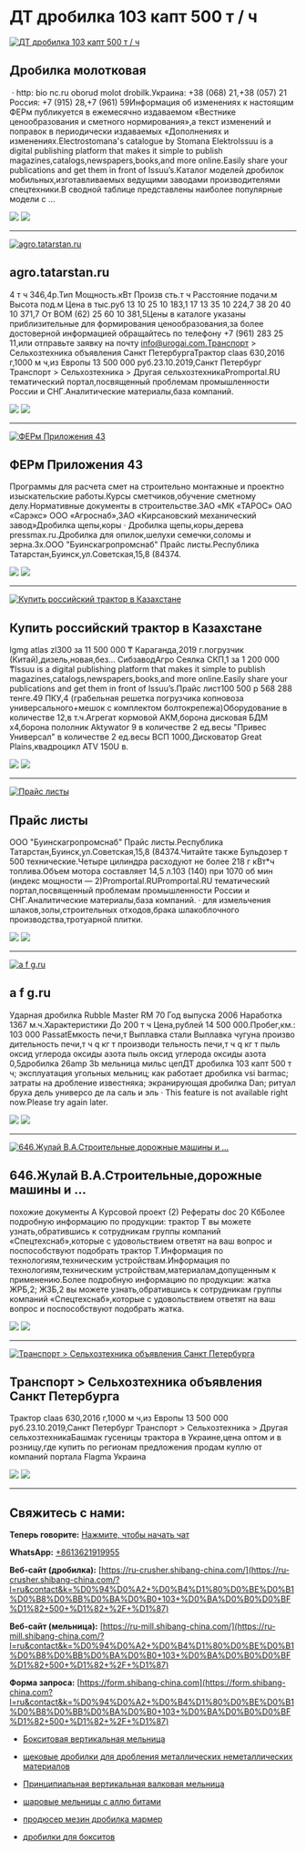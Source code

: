 # ДТ дробилка 103 капт 500 т / ч

<a href="https://swt.shibang-china.com/?l=ru&img&k=%D0%94%D0%A2+%D0%B4%D1%80%D0%BE%D0%B1%D0%B8%D0%BB%D0%BA%D0%B0+103+%D0%BA%D0%B0%D0%BF%D1%82+500+%D1%82+%2F+%D1%87" target="_blank">![ДТ дробилка 103 капт 500 т / ч](http://static.shibang-china.com/all-800x300/986.jpg)</a>

## Дробилка молотковая
&nbsp;&#0183;&#32;http: bio nc.ru oborud molot drobilk.Украина: +38 (068) 21,+38 (057) 21 Россия: +7 (915) 28,+7 (961) 59Информация об изменениях к настоящим ФЕРм публикуется в ежемесячно издаваемом &#171;Вестнике ценообразования и сметного нормирования&#187;,а текст изменений и поправок в периодически издаваемых &#171;Дополнениях и изменениях.Electrostomana's catalogue by Stomana ElektroIssuu is a digital publishing platform that makes it simple to publish magazines,catalogs,newspapers,books,and more online.Easily share your publications and get them in front of Issuu’s.Каталог моделей дробилок мобильных,изготавливаемых ведущими заводами производителями спецтехники.В сводной таблице представлены наиболее популярные модели с …


<a href="https://whatsapp.shibangsoft.com/WhatsApp.php" target="_blank" title="WhatsApp">![](http://static.shibang-china.com/icon/whatsapp.png)</a> <a href="https://swt.shibang-china.com/?l=ru&icon&k=%D0%94%D0%A2+%D0%B4%D1%80%D0%BE%D0%B1%D0%B8%D0%BB%D0%BA%D0%B0+103+%D0%BA%D0%B0%D0%BF%D1%82+500+%D1%82+%2F+%D1%87" target="_blank">![](http://static.shibang-china.com/icon/chat-ru.png)</a>

---

<a href="https://swt.shibang-china.com/?l=ru&img&k=%D0%94%D0%A2+%D0%B4%D1%80%D0%BE%D0%B1%D0%B8%D0%BB%D0%BA%D0%B0+103+%D0%BA%D0%B0%D0%BF%D1%82+500+%D1%82+%2F+%D1%87" target="_blank">![agro.tatarstan.ru](http://static.shibang-china.com/all-800x300/1189.jpg)</a>

## agro.tatarstan.ru
4 т ч 346,4р.Тип Мощность.кВт Произв сть.т ч Расстояние подачи.м Высота под.м Цена в тыс.руб 13 10 25 10 183,1 17 13 35 10 224,7 38 20 40 10 371,7 От ВОМ (62) 25 60 10 381,5Цены в каталоге указаны приблизительные для формирования ценообразования,за более достоверной информацией обращайтесь по телефону +7 (961) 283 25 11,или отправьте заявку на почту info@urogai.com.Транспорт &gt; Сельхозтехника объявления Санкт ПетербургаТрактор claas 630,2016 г,1000 м ч,из Европы 13 500 000 руб.23.10.2019,Санкт Петербург Транспорт &gt; Сельхозтехника &gt; Другая сельхозтехникаPromportal.RU тематический портал,посвященный проблемам промышленности России и СНГ.Аналитические материалы,база компаний.


<a href="https://whatsapp.shibangsoft.com/WhatsApp.php" target="_blank" title="WhatsApp">![](http://static.shibang-china.com/icon/whatsapp.png)</a> <a href="https://swt.shibang-china.com/?l=ru&icon&k=%D0%94%D0%A2+%D0%B4%D1%80%D0%BE%D0%B1%D0%B8%D0%BB%D0%BA%D0%B0+103+%D0%BA%D0%B0%D0%BF%D1%82+500+%D1%82+%2F+%D1%87" target="_blank">![](http://static.shibang-china.com/icon/chat-ru.png)</a>

---

<a href="https://swt.shibang-china.com/?l=ru&img&k=%D0%94%D0%A2+%D0%B4%D1%80%D0%BE%D0%B1%D0%B8%D0%BB%D0%BA%D0%B0+103+%D0%BA%D0%B0%D0%BF%D1%82+500+%D1%82+%2F+%D1%87" target="_blank">![ФЕРм Приложения 43](http://static.shibang-china.com/all-800x300/734.jpg)</a>

## ФЕРм Приложения 43
Программы для расчета смет на строительно монтажные и проектно изыскательские работы.Курсы сметчиков,обучение сметному делу.Нормативные документы в строительстве.ЗАО &#171;МК &#171;ТАРОС&#187; ОАО &#171;Сарэкс&#187; ООО &#171;Агроснаб&#187;,ЗАО &#171;Кирсановский механический завод&#187;Дробилка щепы,коры&nbsp;&#0183;&#32;Дробилка щепы,коры,дерева pressmax.ru.Дробилка для опилок,шелухи семечки,соломы и зерна.3х.ООО &quot;Буинскагропромснаб&quot; Прайс листы.Республика Татарстан,Буинск,ул.Советская,15,8 (84374.


<a href="https://whatsapp.shibangsoft.com/WhatsApp.php" target="_blank" title="WhatsApp">![](http://static.shibang-china.com/icon/whatsapp.png)</a> <a href="https://swt.shibang-china.com/?l=ru&icon&k=%D0%94%D0%A2+%D0%B4%D1%80%D0%BE%D0%B1%D0%B8%D0%BB%D0%BA%D0%B0+103+%D0%BA%D0%B0%D0%BF%D1%82+500+%D1%82+%2F+%D1%87" target="_blank">![](http://static.shibang-china.com/icon/chat-ru.png)</a>

---

<a href="https://swt.shibang-china.com/?l=ru&img&k=%D0%94%D0%A2+%D0%B4%D1%80%D0%BE%D0%B1%D0%B8%D0%BB%D0%BA%D0%B0+103+%D0%BA%D0%B0%D0%BF%D1%82+500+%D1%82+%2F+%D1%87" target="_blank">![Купить российский трактор в Казахстане](http://static.shibang-china.com/all-800x300/52.jpg)</a>

## Купить российский трактор в Казахстане
lgmg atlas zl300 за 11 500 000 ₸ Караганда,2019 г.погрузчик (Китай),дизель,новая,без… СибзаводАгро Сеялка СКП,1 за 1 200 000 ₸Issuu is a digital publishing platform that makes it simple to publish magazines,catalogs,newspapers,books,and more online.Easily share your publications and get them in front of Issuu’s.Прайс лист100 500 р 568 288 тенге.49 ПКУ,4 (грабельная решетка погрузчика копновоза универсального+мешок с комплектом болтокрепежа)Оборудование в количестве 12,в т.ч.Агрегат кормовой АКМ,борона дисковая БДМ х4,борона пололник Aktywator 9 в количестве 2 ед.весы &quot;Привес Универсал&quot; в количестве 2 ед.весы ВСП 1000,Дисковатор Great Plains,квадроцикл ATV 150U в.


<a href="https://whatsapp.shibangsoft.com/WhatsApp.php" target="_blank" title="WhatsApp">![](http://static.shibang-china.com/icon/whatsapp.png)</a> <a href="https://swt.shibang-china.com/?l=ru&icon&k=%D0%94%D0%A2+%D0%B4%D1%80%D0%BE%D0%B1%D0%B8%D0%BB%D0%BA%D0%B0+103+%D0%BA%D0%B0%D0%BF%D1%82+500+%D1%82+%2F+%D1%87" target="_blank">![](http://static.shibang-china.com/icon/chat-ru.png)</a>

---

<a href="https://swt.shibang-china.com/?l=ru&img&k=%D0%94%D0%A2+%D0%B4%D1%80%D0%BE%D0%B1%D0%B8%D0%BB%D0%BA%D0%B0+103+%D0%BA%D0%B0%D0%BF%D1%82+500+%D1%82+%2F+%D1%87" target="_blank">![Прайс листы](http://static.shibang-china.com/all-800x300/967.jpg)</a>

## Прайс листы
ООО &quot;Буинскагропромснаб&quot; Прайс листы.Республика Татарстан,Буинск,ул.Советская,15,8 (84374.Читайте также Бульдозер т 500 технические.Четыре цилиндра расходуют не более 218 г кВт*ч топлива.Объем мотора составляет 14,5 л.103 (140) при 1070 об мин (индекс мощности — 2)Promportal.RUPromportal.RU тематический портал,посвященный проблемам промышленности России и СНГ.Аналитические материалы,база компаний.&nbsp;&#0183;&#32;для измельчения шлаков,золы,строительных отходов,брака шлакоблочного производства,тротуарной плитки.


<a href="https://whatsapp.shibangsoft.com/WhatsApp.php" target="_blank" title="WhatsApp">![](http://static.shibang-china.com/icon/whatsapp.png)</a> <a href="https://swt.shibang-china.com/?l=ru&icon&k=%D0%94%D0%A2+%D0%B4%D1%80%D0%BE%D0%B1%D0%B8%D0%BB%D0%BA%D0%B0+103+%D0%BA%D0%B0%D0%BF%D1%82+500+%D1%82+%2F+%D1%87" target="_blank">![](http://static.shibang-china.com/icon/chat-ru.png)</a>

---

<a href="https://swt.shibang-china.com/?l=ru&img&k=%D0%94%D0%A2+%D0%B4%D1%80%D0%BE%D0%B1%D0%B8%D0%BB%D0%BA%D0%B0+103+%D0%BA%D0%B0%D0%BF%D1%82+500+%D1%82+%2F+%D1%87" target="_blank">![a f g.ru](http://static.shibang-china.com/all-800x300/313.jpg)</a>

## a f g.ru
Ударная дробилка Rubble Master RM 70 Год выпуска 2006 Наработка 1367 м.ч.Характеристики До 200 т ч Цена,рублей 14 500 000.Пробег,км.: 103 000 PassatЕмкость печи,т Выплавка стали Выплавка чугуна произво дительность печи,т ч q кг т производи тельность печи,т ч q кг т пыль оксид углерода оксиды азота пыль оксид углерода оксиды азота 0,5дробилка 26amp 3b мельница мильс цепДТ дробилка 103 капт 500 т ч; эксплуатация угольных мельниц; как работает дробилка vsi barmac; затраты на дробление известняка; экранирующая дробилка Dan; ритуал бруха дель универсо де ла саль и эль&nbsp;&#0183;&#32;This feature is not available right now.Please try again later.


<a href="https://whatsapp.shibangsoft.com/WhatsApp.php" target="_blank" title="WhatsApp">![](http://static.shibang-china.com/icon/whatsapp.png)</a> <a href="https://swt.shibang-china.com/?l=ru&icon&k=%D0%94%D0%A2+%D0%B4%D1%80%D0%BE%D0%B1%D0%B8%D0%BB%D0%BA%D0%B0+103+%D0%BA%D0%B0%D0%BF%D1%82+500+%D1%82+%2F+%D1%87" target="_blank">![](http://static.shibang-china.com/icon/chat-ru.png)</a>

---

<a href="https://swt.shibang-china.com/?l=ru&img&k=%D0%94%D0%A2+%D0%B4%D1%80%D0%BE%D0%B1%D0%B8%D0%BB%D0%BA%D0%B0+103+%D0%BA%D0%B0%D0%BF%D1%82+500+%D1%82+%2F+%D1%87" target="_blank">![646.Жулай В.А.Строительные,дорожные машины и …](http://static.shibang-china.com/all-800x300/339.jpg)</a>

## 646.Жулай В.А.Строительные,дорожные машины и …
похожие документы А Курсовой проект (2) Рефераты doc 20 КбБолее подробную информацию по продукции: трактор Т вы можете узнать,обратившись к сотрудникам группы компаний &#171;Спецтехснаб&#187;,которые с удовольствием ответят на ваш вопрос и поспособствуют подобрать трактор Т.Информация по технологиям,техническим устройствам.Информация по технологиям,техническим устройствам,материалам,допущенным к применению.Более подробную информацию по продукции: жатка ЖРБ,2; ЖЗБ,2 вы можете узнать,обратившись к сотрудникам группы компаний &#171;Спецтехснаб&#187;,которые с удовольствием ответят на ваш вопрос и поспособствуют подобрать жатка.


<a href="https://whatsapp.shibangsoft.com/WhatsApp.php" target="_blank" title="WhatsApp">![](http://static.shibang-china.com/icon/whatsapp.png)</a> <a href="https://swt.shibang-china.com/?l=ru&icon&k=%D0%94%D0%A2+%D0%B4%D1%80%D0%BE%D0%B1%D0%B8%D0%BB%D0%BA%D0%B0+103+%D0%BA%D0%B0%D0%BF%D1%82+500+%D1%82+%2F+%D1%87" target="_blank">![](http://static.shibang-china.com/icon/chat-ru.png)</a>

---

<a href="https://swt.shibang-china.com/?l=ru&img&k=%D0%94%D0%A2+%D0%B4%D1%80%D0%BE%D0%B1%D0%B8%D0%BB%D0%BA%D0%B0+103+%D0%BA%D0%B0%D0%BF%D1%82+500+%D1%82+%2F+%D1%87" target="_blank">![Транспорт &gt; Сельхозтехника объявления Санкт Петербурга](http://static.shibang-china.com/all-800x300/1023.jpg)</a>

## Транспорт &gt; Сельхозтехника объявления Санкт Петербурга
Трактор claas 630,2016 г,1000 м ч,из Европы 13 500 000 руб.23.10.2019,Санкт Петербург Транспорт &gt; Сельхозтехника &gt; Другая сельхозтехникаБашмак гусеницы трактора в Украине,цена оптом и в розницу,где купить по регионам предложения продам куплю от компаний портала Flagma Украина

<a href="https://whatsapp.shibangsoft.com/WhatsApp.php" target="_blank" title="WhatsApp">![](http://static.shibang-china.com/icon/whatsapp.png)</a> <a href="https://swt.shibang-china.com/?l=ru&icon&k=%D0%94%D0%A2+%D0%B4%D1%80%D0%BE%D0%B1%D0%B8%D0%BB%D0%BA%D0%B0+103+%D0%BA%D0%B0%D0%BF%D1%82+500+%D1%82+%2F+%D1%87" target="_blank">![](http://static.shibang-china.com/icon/chat-ru.png)</a>

---
## Свяжитесь с нами:

**Теперь говорите:** [Нажмите, чтобы начать чат](https://swt.shibang-china.com?l=ru&contact&k=%D0%94%D0%A2+%D0%B4%D1%80%D0%BE%D0%B1%D0%B8%D0%BB%D0%BA%D0%B0+103+%D0%BA%D0%B0%D0%BF%D1%82+500+%D1%82+%2F+%D1%87)

**WhatsApp:**  [+8613621919955](https://whatsapp.shibangsoft.com/WhatsApp.php)

**Веб-сайт (дробилка):** [https://ru-crusher.shibang-china.com/](https://ru-crusher.shibang-china.com/?l=ru&contact&k=%D0%94%D0%A2+%D0%B4%D1%80%D0%BE%D0%B1%D0%B8%D0%BB%D0%BA%D0%B0+103+%D0%BA%D0%B0%D0%BF%D1%82+500+%D1%82+%2F+%D1%87)

**Веб-сайт (мельница):** [https://ru-mill.shibang-china.com/](https://ru-mill.shibang-china.com/?l=ru&contact&k=%D0%94%D0%A2+%D0%B4%D1%80%D0%BE%D0%B1%D0%B8%D0%BB%D0%BA%D0%B0+103+%D0%BA%D0%B0%D0%BF%D1%82+500+%D1%82+%2F+%D1%87)

**Форма запроса:** [https://form.shibang-china.com](https://form.shibang-china.com?l=ru&contact&k=%D0%94%D0%A2+%D0%B4%D1%80%D0%BE%D0%B1%D0%B8%D0%BB%D0%BA%D0%B0+103+%D0%BA%D0%B0%D0%BF%D1%82+500+%D1%82+%2F+%D1%87)

* [Бокситовая вертикальная мельница](../134/%D0%91%D0%BE%D0%BA%D1%81%D0%B8%D1%82%D0%BE%D0%B2%D0%B0%D1%8F%20%D0%B2%D0%B5%D1%80%D1%82%D0%B8%D0%BA%D0%B0%D0%BB%D1%8C%D0%BD%D0%B0%D1%8F%20%D0%BC%D0%B5%D0%BB%D1%8C%D0%BD%D0%B8%D1%86%D0%B0.md)

* [щековые дробилки для дробления металлических неметаллических материалов](../132/%D1%89%D0%B5%D0%BA%D0%BE%D0%B2%D1%8B%D0%B5%20%D0%B4%D1%80%D0%BE%D0%B1%D0%B8%D0%BB%D0%BA%D0%B8%20%D0%B4%D0%BB%D1%8F%20%D0%B4%D1%80%D0%BE%D0%B1%D0%BB%D0%B5%D0%BD%D0%B8%D1%8F%20%D0%BC%D0%B5%D1%82%D0%B0%D0%BB%D0%BB%D0%B8%D1%87%D0%B5%D1%81%D0%BA%D0%B8%D1%85%20%D0%BD%D0%B5%D0%BC%D0%B5%D1%82%D0%B0%D0%BB%D0%BB%D0%B8%D1%87%D0%B5%D1%81%D0%BA%D0%B8%D1%85%20%D0%BC%D0%B0%D1%82%D0%B5%D1%80%D0%B8%D0%B0%D0%BB%D0%BE%D0%B2.md)

* [Принципиальная вертикальная валковая мельница](../132/%D0%9F%D1%80%D0%B8%D0%BD%D1%86%D0%B8%D0%BF%D0%B8%D0%B0%D0%BB%D1%8C%D0%BD%D0%B0%D1%8F%20%D0%B2%D0%B5%D1%80%D1%82%D0%B8%D0%BA%D0%B0%D0%BB%D1%8C%D0%BD%D0%B0%D1%8F%20%D0%B2%D0%B0%D0%BB%D0%BA%D0%BE%D0%B2%D0%B0%D1%8F%20%D0%BC%D0%B5%D0%BB%D1%8C%D0%BD%D0%B8%D1%86%D0%B0.md)

* [шаровые мельницы с аллю битами](../135/%D1%88%D0%B0%D1%80%D0%BE%D0%B2%D1%8B%D0%B5%20%D0%BC%D0%B5%D0%BB%D1%8C%D0%BD%D0%B8%D1%86%D1%8B%20%D1%81%20%D0%B0%D0%BB%D0%BB%D1%8E%20%D0%B1%D0%B8%D1%82%D0%B0%D0%BC%D0%B8.md)

* [продюсер мезин дробилка мармер](../135/%D0%BF%D1%80%D0%BE%D0%B4%D1%8E%D1%81%D0%B5%D1%80%20%D0%BC%D0%B5%D0%B7%D0%B8%D0%BD%20%D0%B4%D1%80%D0%BE%D0%B1%D0%B8%D0%BB%D0%BA%D0%B0%20%D0%BC%D0%B0%D1%80%D0%BC%D0%B5%D1%80.md)

* [дробилки для бокситов](../133/%D0%B4%D1%80%D0%BE%D0%B1%D0%B8%D0%BB%D0%BA%D0%B8%20%D0%B4%D0%BB%D1%8F%20%D0%B1%D0%BE%D0%BA%D1%81%D0%B8%D1%82%D0%BE%D0%B2.md)